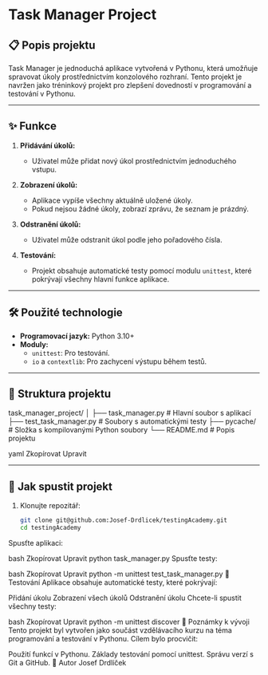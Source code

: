 # Task Manager Project

## 📋 Popis projektu
Task Manager je jednoduchá aplikace vytvořená v Pythonu, která umožňuje spravovat úkoly prostřednictvím konzolového rozhraní. Tento projekt je navržen jako tréninkový projekt pro zlepšení dovedností v programování a testování v Pythonu.

---

## ✨ Funkce
1. **Přidávání úkolů:**
   - Uživatel může přidat nový úkol prostřednictvím jednoduchého vstupu.

2. **Zobrazení úkolů:**
   - Aplikace vypíše všechny aktuálně uložené úkoly.
   - Pokud nejsou žádné úkoly, zobrazí zprávu, že seznam je prázdný.

3. **Odstranění úkolů:**
   - Uživatel může odstranit úkol podle jeho pořadového čísla.

4. **Testování:**
   - Projekt obsahuje automatické testy pomocí modulu `unittest`, které pokrývají všechny hlavní funkce aplikace.

---

## 🛠️ Použité technologie
- **Programovací jazyk:** Python 3.10+
- **Moduly:**
  - `unittest`: Pro testování.
  - `io` a `contextlib`: Pro zachycení výstupu během testů.

---

## 🧩 Struktura projektu
task_manager_project/ │ ├── task_manager.py # Hlavní soubor s aplikací ├── test_task_manager.py # Soubory s automatickými testy ├── pycache/ # Složka s kompilovanými Python soubory └── README.md # Popis projektu

yaml
Zkopírovat
Upravit

---

## 🚀 Jak spustit projekt
1. Klonujte repozitář:
   ```bash
   git clone git@github.com:Josef-Drdlicek/testingAcademy.git
   cd testingAcademy
Spusťte aplikaci:

bash
Zkopírovat
Upravit
python task_manager.py
Spusťte testy:

bash
Zkopírovat
Upravit
python -m unittest test_task_manager.py
🧪 Testování
Aplikace obsahuje automatické testy, které pokrývají:

Přidání úkolu
Zobrazení všech úkolů
Odstranění úkolu
Chcete-li spustit všechny testy:

bash
Zkopírovat
Upravit
python -m unittest discover
📌 Poznámky k vývoji
Tento projekt byl vytvořen jako součást vzdělávacího kurzu na téma programování a testování v Pythonu. Cílem bylo procvičit:

Použití funkcí v Pythonu.
Základy testování pomocí unittest.
Správu verzí s Git a GitHub.
📝 Autor
Josef Drdlíček
